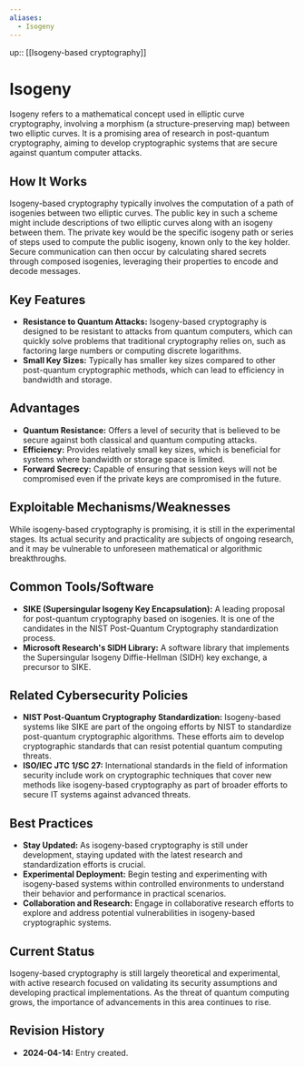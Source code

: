 ```yaml
---
aliases:
  - Isogeny
---
```

up:: [[Isogeny-based cryptography]]
# Isogeny

Isogeny refers to a mathematical concept used in elliptic curve cryptography, involving a morphism (a structure-preserving map) between two elliptic curves. It is a promising area of research in post-quantum cryptography, aiming to develop cryptographic systems that are secure against quantum computer attacks.

## How It Works

Isogeny-based cryptography typically involves the computation of a path of isogenies between two elliptic curves. The public key in such a scheme might include descriptions of two elliptic curves along with an isogeny between them. The private key would be the specific isogeny path or series of steps used to compute the public isogeny, known only to the key holder. Secure communication can then occur by calculating shared secrets through composed isogenies, leveraging their properties to encode and decode messages.

## Key Features

- **Resistance to Quantum Attacks:** Isogeny-based cryptography is designed to be resistant to attacks from quantum computers, which can quickly solve problems that traditional cryptography relies on, such as factoring large numbers or computing discrete logarithms.
- **Small Key Sizes:** Typically has smaller key sizes compared to other post-quantum cryptographic methods, which can lead to efficiency in bandwidth and storage.

## Advantages

- **Quantum Resistance:** Offers a level of security that is believed to be secure against both classical and quantum computing attacks.
- **Efficiency:** Provides relatively small key sizes, which is beneficial for systems where bandwidth or storage space is limited.
- **Forward Secrecy:** Capable of ensuring that session keys will not be compromised even if the private keys are compromised in the future.

## Exploitable Mechanisms/Weaknesses

While isogeny-based cryptography is promising, it is still in the experimental stages. Its actual security and practicality are subjects of ongoing research, and it may be vulnerable to unforeseen mathematical or algorithmic breakthroughs.

## Common Tools/Software

- **SIKE (Supersingular Isogeny Key Encapsulation):** A leading proposal for post-quantum cryptography based on isogenies. It is one of the candidates in the NIST Post-Quantum Cryptography standardization process.
- **Microsoft Research's SIDH Library:** A software library that implements the Supersingular Isogeny Diffie-Hellman (SIDH) key exchange, a precursor to SIKE.

## Related Cybersecurity Policies

- **NIST Post-Quantum Cryptography Standardization:** Isogeny-based systems like SIKE are part of the ongoing efforts by NIST to standardize post-quantum cryptographic algorithms. These efforts aim to develop cryptographic standards that can resist potential quantum computing threats.
- **ISO/IEC JTC 1/SC 27:** International standards in the field of information security include work on cryptographic techniques that cover new methods like isogeny-based cryptography as part of broader efforts to secure IT systems against advanced threats.

## Best Practices

- **Stay Updated:** As isogeny-based cryptography is still under development, staying updated with the latest research and standardization efforts is crucial.
- **Experimental Deployment:** Begin testing and experimenting with isogeny-based systems within controlled environments to understand their behavior and performance in practical scenarios.
- **Collaboration and Research:** Engage in collaborative research efforts to explore and address potential vulnerabilities in isogeny-based cryptographic systems.

## Current Status

Isogeny-based cryptography is still largely theoretical and experimental, with active research focused on validating its security assumptions and developing practical implementations. As the threat of quantum computing grows, the importance of advancements in this area continues to rise.

## Revision History

- **2024-04-14:** Entry created.